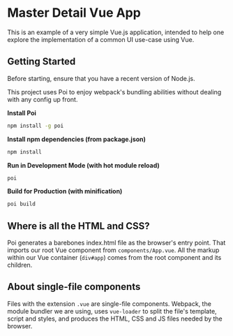 # Master Detail Vue App

This is an example of a very simple Vue.js application, intended to help one explore the implementation of a common UI use-case using Vue.

## Getting Started

Before starting, ensure that you have a recent version of Node.js.

This project uses Poi to enjoy webpack's bundling abilities without dealing with any config up front.

**Install Poi**

```bash
npm install -g poi
```

**Install npm dependencies (from package.json)**

```bash
npm install
```

**Run in Development Mode (with hot module reload)**

```bash
poi
```

**Build for Production (with minification)**

```bash
poi build
```

## Where is all the HTML and CSS?

Poi generates a barebones index.html file as the browser's entry point. That imports our root Vue component from `components/App.vue`. All the markup within our Vue container (`div#app`) comes from the root component and its children.

## About single-file components

Files with the extension `.vue` are single-file components. Webpack, the module bundler we are using, uses `vue-loader` to split the file's template, script and styles, and produces the HTML, CSS and JS files needed by the browser.
